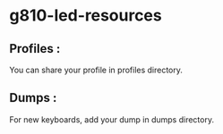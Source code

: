 # g810-led-resources</br>

## Profiles :</br>
You can share your profile in profiles directory.

## Dumps :</br>
For new keyboards, add your dump in dumps directory.
